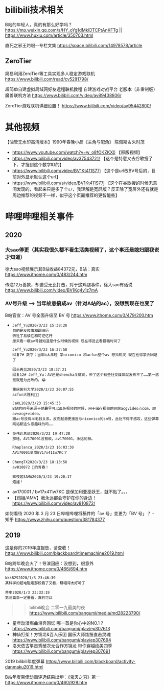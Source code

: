 
# bilibili技术相关

B站的年轻人，真的有那么好学吗？ https://mp.weixin.qq.com/s/HY_oYg1dMkIDTCPtAnKFTg || https://www.huxiu.com/article/350703.html

直死之邪王灼眼--专栏文集 https://space.bilibili.com/14978578/article

## ZeroTier

简易利用ZeroTier等工具实现多人稳定游戏联机 https://www.bilibili.com/read/cv5281798/

超简单自建虚拟局域网好友远程联机教程 自建游戏对战平台 老版本（非重制版）魔兽联机方法 https://www.bilibili.com/video/av89438806/

ZeroTier游戏联机详细设置！ https://www.bilibili.com/video/av95442800/

# 其他视频

【油管无水印高清版本】1990年春晚小品《主角与配角》 陈佩斯＆朱时茂
- https://www.youtube.com/watch?v=w_o8fOKZKX0 【原版视频】
- https://www.bilibili.com/video/av37543721/ 【这个是特意又去谷歌搜了下，才搜到这个数字ID的】
- https://www.bilibili.com/video/BV1Kt411S77j 【这个是url改BV号后的，目前对外显示默认这个url】
- https://www.bilibili.com/s/video/BV1Kt411S77j 【这个在谷歌搜的时候无意间发现的，看起来只是多了个`s/`，我理解是宽屏版？反正除了宽屏外还有就是周边推荐的视频不一样，似乎这个页面推荐的更智能些】

# 哔哩哔哩相关事件

## 2020


### 大sao停更（其实我很久都不看生活类视频了，这个事还是媳妇跟我说才知道）

徐大sao视频展示其B站收益84372元，B站：真实 https://www.ithome.com/0/483/244.htm

传递12万善款，却遭受无比打击，对于这鸡腿事件，徐大sao有话说 https://www.bilibili.com/video/BV1Kg4y1z7mA

### AV号升级 --> 当年故意搞成av（针对A站的ac），没想到现在也变了

B站官宣：AV 号全面升级至 BV 号 https://www.ithome.com/0/479/200.htm
- ```
  Jeff_Yu2020/3/23 15:38:20
  目的是反爬虫和翻旧历
  牺牲了易读性和可记忆行
  原来看一眼av号就知道是什么时候的视频 现在得进去看投稿时间了
  
  Jeff_Yu2020/3/23 16:27:58
  回复7# 数字：当年b太年轻 学niconico 和acfun整个av 想抖机灵 现在也得学会回避了
  
  回头再见2020/3/23 18:37:21
  回复12# Jeff_Yu：AV还是shencha关键词，带了这个有些社交媒体就发布不了……第一感觉就是为此改的。😂
  
  重庆医科大学2020/3/23 20:07:55
  acfun大胜利🌺🐔
  
  JaXL2020/3/23 15:45:35
  B站的AV号来源于他最早可以直传视频的时候，用于储存视频的网站acgvideo点com，即av=acg+video，
  跟ac号没有半毛钱关系。反而起源更接近与niconico的sm号，此处不得不感叹，这些弹幕网站都这么恶趣味的吗……
  ```
- ```
  英伟达总部2020/3/23 19:47:28
  那啥，AV170001没有改，av170001，永远的神。
  
  Rhaplanca_2020/3/23 16:03:30
  AV170001变成BV17x411w7KC了
  ```
- ```
  ChengTX2020/3/23 18:13:58
  av810872 👴的青春！
  
  辉夜姬SAMA2020/3/23 19:20:17
  炮姐！
  ```
- av170001 / bv17x411w7KC 是保加利亚巫妖王，就不贴了。。。
- 【炮姐/AMV】我永远都会守护在你的身边！ https://www.bilibili.com/video/av810872/

如何看待 2020 年 3 月 23 日哔哩哔哩将稿件的「av 号」变更为「BV 号」？ - 知乎 https://www.zhihu.com/question/381784377

## 2019

这是你的2019年度报告，请查收！ https://www.bilibili.com/blackboard/timemachine2019.html

B站跨年晚会火了！导演回应：没想到，很意外 https://www.ithome.com/0/466/694.htm
```
kkk8292020/1/3 23:46:39
某科学的超电磁炮那段看了又看，翻唱得太好听了

蒋申2020/1/3 23:33:19
第三篇章一定要看，真的可以
```
>> bilibili晚会 二零一九最美的夜 https://www.bilibili.com/bangumi/media/md28223790/
- 童年动漫燃曲泪奔回忆 哪一首是你心中的NO.1？ https://www.bilibili.com/bangumi/play/ep307613
- 神仙打架！方锦龙&百人乐团 国乐大师炫技直击灵魂 https://www.bilibili.com/bangumi/play/ep307694
- 洛天依古筝首秀破次元合作方锦龙 带你穿越绝美四季 https://www.bilibili.com/bangumi/play/ep307691

2019 bilibili年度弹幕 https://www.bilibili.com/blackboard/activity-danmaku2019.html

B站年度百佳动画评选结果出炉：《鬼灭之刃》第一 https://www.ithome.com/0/460/928.htm
